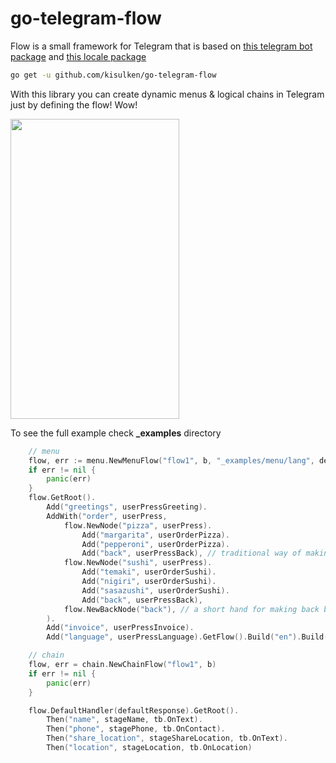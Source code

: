 # go-telegram-flow
Flow is a small framework for Telegram that is based on [this telegram bot package](https://github.com/tucnak/telebot) and [this locale package](https://github.com/tucnak/tr)

```Bash
go get -u github.com/kisulken/go-telegram-flow
```

With this library you can create dynamic menus & logical chains in Telegram just by defining the flow! Wow!

<img src="https://drive.google.com/uc?id=174701OOF1wD6Eqs2u7K-EYfCfFlkvZTq&export=download" alt="" data-canonical-src="https://gyazo.com/eb5c5741b6a9a16c692170a41a49c858.png" width="270" height="480" />

To see the full example check **_examples** directory
```Go
    // menu
	flow, err := menu.NewMenuFlow("flow1", b, "_examples/menu/lang", defaultLocale)
	if err != nil {
		panic(err)
	} 
	flow.GetRoot().
		Add("greetings", userPressGreeting).
		AddWith("order", userPress,
			flow.NewNode("pizza", userPress).
				Add("margarita", userOrderPizza).
				Add("pepperoni", userOrderPizza).
				Add("back", userPressBack), // traditional way of making back buttons
			flow.NewNode("sushi", userPress).
				Add("temaki", userOrderSushi).
				Add("nigiri", userOrderSushi).
				Add("sasazushi", userOrderSushi).
				Add("back", userPressBack),
			flow.NewBackNode("back"), // a short hand for making back buttons
		).
		Add("invoice", userPressInvoice).
		Add("language", userPressLanguage).GetFlow().Build("en").Build("ru")
```
```Go
    // chain
	flow, err = chain.NewChainFlow("flow1", b)
	if err != nil {
		panic(err)
	}

	flow.DefaultHandler(defaultResponse).GetRoot().
		Then("name", stageName, tb.OnText).
		Then("phone", stagePhone, tb.OnContact).
		Then("share_location", stageShareLocation, tb.OnText).
		Then("location", stageLocation, tb.OnLocation)
```
